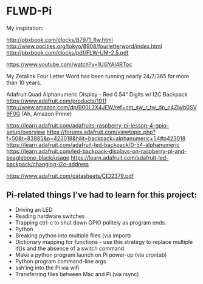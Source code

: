 # FLWD-Pi

My inspiration:

http://pbxbook.com/clocks/B7971_flw.html
http://www.oocities.org/tokyo/8908/fourletterword/index.html
http://pbxbook.com/clocks/pdf/FLW-UM-2.5.pdf

https://www.youtube.com/watch?v=1UGYAl4RTpc

My Zetalink Four Letter Word has been running nearly 24/7/365 for more than 10 years.


Adafruit Quad Alphanumeric Display - Red 0.54" Digits w/ I2C Backpack 
https://www.adafruit.com/products/1911
http://www.amazon.com/dp/B00L2X4JEW/ref=cm_sw_r_tw_dp_c4ZIwb0SV9F0G (Ah, Amazon Prime)

https://learn.adafruit.com/adafruits-raspberry-pi-lesson-4-gpio-setup/overview
https://forums.adafruit.com/viewtopic.php?f=50&t=83885&p=423018&hilit=backpack+alphanumeric+54#p423018
https://learn.adafruit.com/adafruit-led-backpack/0-54-alphanumeric
https://learn.adafruit.com/led-backpack-displays-on-raspberry-pi-and-beaglebone-black/usage
https://learn.adafruit.com/adafruit-led-backpack/changing-i2c-address

https://www.adafruit.com/datasheets/CID2379.pdf

Pi-related things I've had to learn for this project:
-----------
- Driving an LED
- Reading hardware switches
- Trapping ctrl-c to shut down GPIO politely as program ends.
- Python
- Breaking python into multiple files (via import)
- Dictionary mapping for functions - use this strategy to replace multiple if()s and the absence of a switch command.
- Make a python program launch on Pi power-up (via crontab)
- Python program command-line args
- ssh'ing into the Pi via wifi
- Transferring files between Mac and Pi (via rsync)

